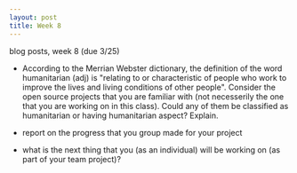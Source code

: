 ```yaml
---
layout: post
title: Week 8
---
```


blog posts, week 8 (due 3/25)
 

- According to the Merrian Webster dictionary, the definition of the word humanitarian (adj) is "relating to or characteristic of people who work to improve the lives and living conditions of other people".   Consider the open source projects that you are familiar with (not necesserily the one that you are working on in this class). Could any of them  be classified as humanitarian  or having humanitarian aspect? Explain. 

 

- report on the progress that you group made for your project

- what is the next thing that you (as an individual) will be working on (as part of your team project)?
